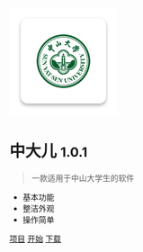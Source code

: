 ![logo](../_src/logo.png)

# 中大儿 <small>1.0.1</small>

> 一款适用于中山大学生的软件

- 基本功能
- 整洁外观
- 操作简单

[项目](https://github.com/SYSU-Tang/sysuer)
[开始](/zh-cn/agreement/用户协议.md)
[下载](../app-release-v1.0.1.apk)